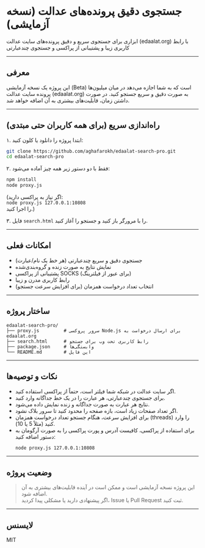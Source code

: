 # جستجوی دقیق پرونده‌های عدالت (نسخه آزمایشی)

ابزاری برای جستجوی سریع و دقیق پرونده‌های سایت عدالت (edaalat.org) با رابط کاربری زیبا و پشتیبانی از پراکسی و جستجوی چندعبارتی

---

## معرفی

این پروژه یک نسخه آزمایشی (Beta) است که به شما اجازه می‌دهد در میان میلیون‌ها پرونده سایت عدالت (edaalat.org) به صورت دقیق و سریع جستجو کنید. در صورت داشتن زمان، قابلیت‌های بیشتری به آن اضافه خواهد شد.

---

## راه‌اندازی سریع (برای همه کاربران حتی مبتدی)

۱. ابتدا پروژه را دانلود یا کلون کنید:
```bash
git clone https://github.com/aghafarokh/edaalat-search-pro.git
cd edaalat-search-pro
```

۲. فقط با دو دستور زیر همه چیز آماده می‌شود:
```bash
npm install
node proxy.js
```
(اگر نیاز به پراکسی دارید:  
`node proxy.js 127.0.0.1:10808`  
را اجرا کنید.)

۳. فایل `search.html` را با مرورگر باز کنید و جستجو را آغاز کنید.

---

## امکانات فعلی

- جستجوی دقیق و سریع چندعبارتی (هر خط یک نام/عبارت)
- نمایش نتایج به صورت زنده و گروه‌بندی‌شده
- پشتیبانی از پراکسی SOCKS (برای عبور از فیلترینگ)
- رابط کاربری مدرن و زیبا
- انتخاب تعداد درخواست همزمان (برای افزایش سرعت جستجو)

---

## ساختار پروژه

```
edaalat-search-pro/
├── proxy.js         # سرور پروکسی Node.js برای ارسال درخواست به edaalat.org
├── search.html      # رابط کاربری تحت وب برای جستجو
├── package.json     # وابستگی‌ها
└── README.md        # این فایل
```

---

## نکات و توصیه‌ها

- اگر سایت عدالت در شبکه شما فیلتر است، حتماً از پراکسی استفاده کنید.
- برای جستجوی چندعبارتی، هر عبارت را در یک خط جداگانه وارد کنید.
- نتایج هر عبارت به صورت جداگانه و زنده نمایش داده می‌شود.
- اگر تعداد صفحات زیاد است، بازه صفحه را محدود کنید تا سرور بلاک نشود.
- برای افزایش سرعت، هنگام جستجو تعداد درخواست همزمان (threads) را وارد کنید (مثلاً 5 یا 10).
- برای استفاده از پراکسی، کافیست آدرس و پورت پراکسی را به صورت آرگومان به دستور اضافه کنید:
  ```bash
  node proxy.js 127.0.0.1:10808
  ```

---

## وضعیت پروژه

> این پروژه نسخه آزمایشی است و ممکن است در آینده قابلیت‌های بیشتری به آن اضافه شود.  
> اگر پیشنهادی دارید یا مشکلی پیدا کردید، Issue یا Pull Request ثبت کنید.

---

## لایسنس

MIT
